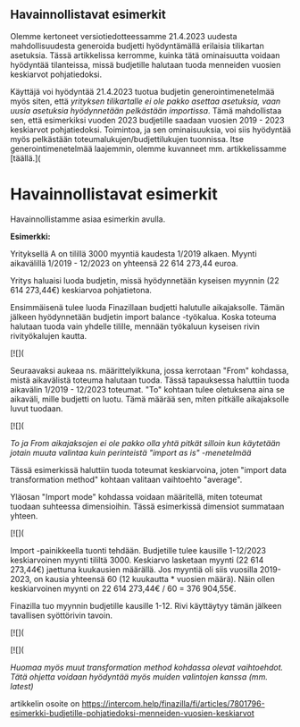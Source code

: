 ## Havainnollistavat esimerkit

Olemme kertoneet versiotiedotteessamme 21.4.2023 uudesta mahdollisuudesta generoida budjetti hyödyntämällä erilaisia tilikartan asetuksia. Tässä artikkelissa kerromme, kuinka tätä ominaisuutta voidaan hyödyntää tilanteissa, missä budjetille halutaan tuoda menneiden vuosien keskiarvot pohjatiedoksi.

Käyttäjä voi hyödyntää 21.4.2023 tuotua budjetin generointimenetelmää myös siten, että *yrityksen tilikartalle ei ole pakko asettaa asetuksia, vaan uusia asetuksia hyödynnetään pelkästään importissa*. Tämä mahdollistaa sen, että esimerkiksi vuoden 2023 budjetille saadaan vuosien 2019 - 2023 keskiarvot pohjatiedoksi. Toimintoa, ja sen ominaisuuksia, voi siis hyödyntää myös pelkästään toteumalukujen/budjettilukujen tuonnissa. Itse generointimenetelmää laajemmin, olemme kuvanneet mm. artikkelissamme [täällä.]( 

# Havainnollistavat esimerkit

Havainnollistamme asiaa esimerkin avulla.

**Esimerkki:**

Yrityksellä A on tilillä 3000 myyntiä kaudesta 1/2019 alkaen. Myynti aikavälillä 1/2019 - 12/2023 on yhteensä 22 614 273,44 euroa.

Yritys haluaisi luoda budjetin, missä hyödynnetään kyseisen myynnin (22 614 273,44€) keskiarvoa pohjatietona.

Ensimmäisenä tulee luoda Finazillaan budjetti halutulle aikajaksolle. Tämän jälkeen hyödynnetään budjetin import balance -työkalua. Koska toteuma halutaan tuoda vain yhdelle tilille, mennään työkaluun kyseisen rivin rivityökalujen kautta.

[![](

Seuraavaksi aukeaa ns. määrittelyikkuna, jossa kerrotaan "From" kohdassa, mistä aikavälistä toteuma halutaan tuoda. Tässä tapauksessa haluttiin tuoda aikavälin 1/2019 - 12/2023 toteumat. "To" kohtaan tulee oletuksena aina se aikaväli, mille budjetti on luotu. Tämä määrää sen, miten pitkälle aikajaksolle luvut tuodaan.

[![](

*To ja From aikajaksojen ei ole pakko olla yhtä pitkät silloin kun käytetään jotain muuta valintaa kuin perinteistä "import as is" -menetelmää*

Tässä esimerkissä haluttiin tuoda toteumat keskiarvoina, joten "import data transformation method" kohtaan valitaan vaihtoehto "average".

Yläosan "Import mode" kohdassa voidaan määritellä, miten toteumat tuodaan suhteessa dimensioihin. Tässä esimerkissä dimensiot summataan yhteen.

[![](

Import -painikkeella tuonti tehdään. Budjetille tulee kausille 1-12/2023 keskiarvoinen myynti tililtä 3000. Keskiarvo lasketaan myynti (22 614 273,44€) jaettuna kuukausien määrällä. Jos myyntiä oli siis vuosilla 2019-2023, on kausia yhteensä 60 (12 kuukautta \* vuosien määrä). Näin ollen keskiarvoinen myynti on 22 614 273,44€ / 60 = 376 904,55€.

Finazilla tuo myynnin budjetille kausille 1-12. Rivi käyttäytyy tämän jälkeen tavallisen syöttörivin tavoin.

[![](

[![](

*Huomaa myös muut transformation method kohdassa olevat vaihtoehdot. Tätä ohjetta voidaan hyödyntää myös muiden valintojen kanssa (mm. latest)*



artikkelin osoite on https://intercom.help/finazilla/fi/articles/7801796-esimerkki-budjetille-pohjatiedoksi-menneiden-vuosien-keskiarvot


